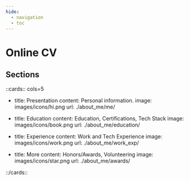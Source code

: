 ```yaml
---
hide:
  - navigation
  - toc
---
```


# Online CV


## Sections

::cards:: cols=5

- title: Presentation
  content: Personal information.
  image: images/icons/hi.png
  url: ./about_me/me/

- title: Education
  content: Education, Certifications, Tech Stack
  image: images/icons/book.png
  url: ./about_me/education/

- title: Experience
  content: Work and Tech Experience
  image: images/icons/work.png
  url: ./about_me/work_exp/


- title: More
  content: Honors/Awards, Volunteering
  image: images/icons/star.png
  url: ./about_me/awards/


::/cards::